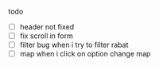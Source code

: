 todo

- [ ] header not fixed
- [ ] fix scroll in form
- [ ] filter bug when i try to filter rabat
- [ ] map when i click on option change map
